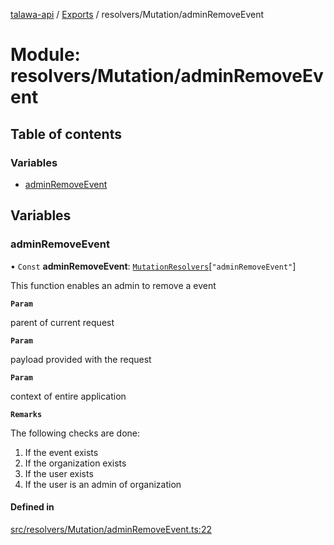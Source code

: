 [talawa-api](../README.md) / [Exports](../modules.md) / resolvers/Mutation/adminRemoveEvent

# Module: resolvers/Mutation/adminRemoveEvent

## Table of contents

### Variables

- [adminRemoveEvent](resolvers_Mutation_adminRemoveEvent.md#adminremoveevent)

## Variables

### adminRemoveEvent

• `Const` **adminRemoveEvent**: [`MutationResolvers`](types_generatedGraphQLTypes.md#mutationresolvers)[``"adminRemoveEvent"``]

This function enables an admin to remove a event

**`Param`**

parent of current request

**`Param`**

payload provided with the request

**`Param`**

context of entire application

**`Remarks`**

The following checks are done:
1. If the event exists
2. If the organization exists
3. If the user exists
4. If the user is an admin of organization

#### Defined in

[src/resolvers/Mutation/adminRemoveEvent.ts:22](https://github.com/Nitya-Pasrija/talawa-api/blob/faae1c9/src/resolvers/Mutation/adminRemoveEvent.ts#L22)
